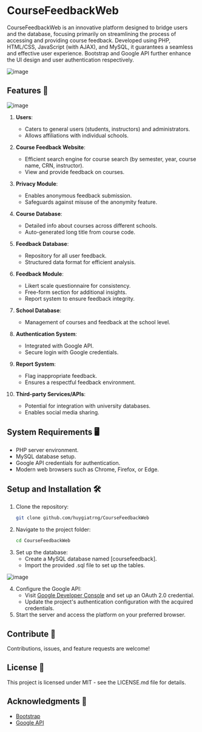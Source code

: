 # CourseFeedbackWeb

CourseFeedbackWeb is an innovative platform designed to bridge users and the database, focusing primarily on streamlining the process of accessing and providing course feedback. Developed using PHP, HTML/CSS, JavaScript (with AJAX), and MySQL, it guarantees a seamless and effective user experience. Bootstrap and Google API further enhance the UI design and user authentication respectively.

![image](https://github.com/huygiatrng/CourseFeedbackWeb/assets/67343196/78a5e112-6cef-415c-82f6-3d64f1cc4ed9)

## Features 🌟

![image](https://github.com/huygiatrng/CourseFeedbackWeb/assets/67343196/8d187852-cb40-4d04-8fd8-bbae51df19a2) 

1. **Users**:
    - Caters to general users (students, instructors) and administrators.
    - Allows affiliations with individual schools.

2. **Course Feedback Website**:
    - Efficient search engine for course search (by semester, year, course name, CRN, instructor).
    - View and provide feedback on courses.

3. **Privacy Module**:
    - Enables anonymous feedback submission.
    - Safeguards against misuse of the anonymity feature.

4. **Course Database**:
    - Detailed info about courses across different schools.
    - Auto-generated long title from course code.

5. **Feedback Database**:
    - Repository for all user feedback.
    - Structured data format for efficient analysis.

6. **Feedback Module**:
    - Likert scale questionnaire for consistency.
    - Free-form section for additional insights.
    - Report system to ensure feedback integrity.

7. **School Database**:
    - Management of courses and feedback at the school level.

8. **Authentication System**:
    - Integrated with Google API.
    - Secure login with Google credentials.

9. **Report System**:
    - Flag inappropriate feedback.
    - Ensures a respectful feedback environment.

10. **Third-party Services/APIs**:
    - Potential for integration with university databases.
    - Enables social media sharing.

## System Requirements 🖥️

- PHP server environment.
- MySQL database setup.
- Google API credentials for authentication.
- Modern web browsers such as Chrome, Firefox, or Edge.

## Setup and Installation 🛠️

1. Clone the repository:
   ```bash
   git clone github.com/huygiatrng/CourseFeedbackWeb
2. Navigate to the project folder:
   ```bash
   cd CourseFeedbackWeb
3. Set up the database:
    - Create a MySQL database named [coursefeedback].
    - Import the provided .sql file to set up the tables.

![image](https://github.com/huygiatrng/CourseFeedbackWeb/assets/67343196/a2f12b7a-de58-4091-9f75-01cb5b018d04)
    
4. Configure the Google API:
    - Visit [Google Developer Console](https://console.cloud.google.com/apis/dashboard) and set up an OAuth 2.0 credential.
    - Update the project's authentication configuration with the acquired credentials.
5. Start the server and access the platform on your preferred browser.

## Contribute 🤝

Contributions, issues, and feature requests are welcome! 

## License 📄

This project is licensed under MIT - see the LICENSE.md file for details.

## Acknowledgments 🙏

 - [Bootstrap](https://getbootstrap.com/)
 - [Google API](https://developers.google.com/)

